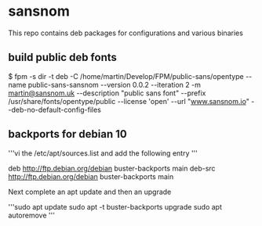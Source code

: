 # sansnom
This repo contains deb packages for configurations and various binaries

## build public deb fonts

$ fpm -s dir -t deb -C /home/martin/Develop/FPM/public-sans/opentype --name public-sans-sansnom --version 0.0.2 --iteration 2 -m martin@sansnom.uk   --description "public sans font" --prefix /usr/share/fonts/opentype/public --license 'open' --url "www.sansnom.io" --deb-no-default-config-files



## backports for debian 10

'''vi the  /etc/apt/sources.list and add the following entry
'''

deb http://ftp.debian.org/debian buster-backports main
deb-src http://ftp.debian.org/debian buster-backports main

Next complete an apt update and then an upgrade
  
  '''sudo apt update
  sudo apt -t buster-backports upgrade
  sudo apt autoremove
  '''
